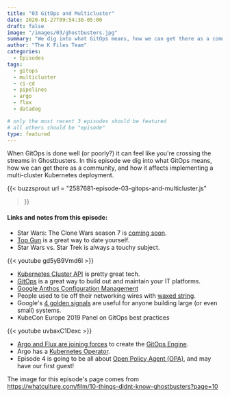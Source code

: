 ```yaml
---
title: "03 GitOps and Multicluster"
date: 2020-01-27T09:54:30-05:00
draft: false
image: "/images/03/ghostbusters.jpg"
summary: "We dig into what GitOps means, how we can get there as a community, and how it affects implementing a multi-cluster Kubernetes deployment."
author: "The K Files Team"
categories: 
  - Episodes
tags:
  - gitops
  - multicluster
  - ci-cd
  - pipelines
  - argo
  - flux
  - datadog

# only the most recent 3 episodes should be featured
# all others should be "episode"
type: featured
---
```


When GitOps is done well (or poorly?) it can feel like you're crossing the streams in Ghostbusters. In this episode we dig into what GitOps means, how we can get there as a community, and how it affects implementing a multi-cluster Kubernetes deployment.

{{< buzzsprout 
url = "2587681-episode-03-gitops-and-multicluster.js"
>}}

#### Links and notes from this episode: 

* Star Wars: The Clone Wars season 7 is [coming soon](https://www.imdb.com/title/tt0458290/episodes?season=7).
* [Top Gun](https://www.imdb.com/title/tt0092099/) is a great way to date yourself.
* Star Wars vs. Star Trek is always a touchy subject. 

{{< youtube gd5yB9Vmd6I >}}

* [Kubernetes Cluster API](https://github.com/kubernetes-sigs/cluster-api) is pretty great tech. 
* [GitOps](https://www.weave.works/blog/gitops-operations-by-pull-request) is a great way to build out and maintain your IT platforms.
* [Google Anthos Configuration Management](https://cloud.google.com/anthos/config-management/)
* People used to tie off their networking wires with [waxed string](https://en.wikipedia.org/wiki/Cable_lacing). 
* Google's [4 golden signals](https://landing.google.com/sre/sre-book/chapters/monitoring-distributed-systems/#xref_monitoring_golden-signals) are useful for anyone building large (or even small) systems.
* KubeCon Europe 2019 Panel on GitOps best practices 

{{< youtube uvbaxC1Dexc >}}

* [Argo and Flux are joining forces](https://www.weave.works/blog/argo-flux-join-forces) to create the [GitOps Engine](https://github.com/argoproj/gitops-engine/).
* Argo has a [Kubernetes Operator](https://github.com/argoproj-labs/argocd-operator).
* Episode 4 is going to be all about [Open Policy Agent (OPA)](https://www.openpolicyagent.org/), and may have our first guest!

The image for this episode's page comes from https://whatculture.com/film/10-things-didnt-know-ghostbusters?page=10